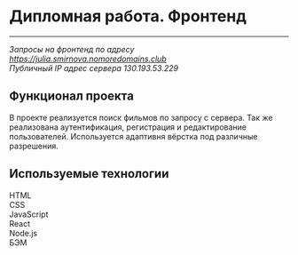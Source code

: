 # Дипломная работа. Фронтенд
------
_Запросы на фронтенд по адресу https://julia.smirnova.nomoredomains.club    
Публичный IP адрес сервера 130.193.53.229_  

## Функционал проекта

 В проекте реализуется поиск фильмов по запросу с сервера. Так же реализована аутентификация, регистрация и редактирование пользователей. Используется адаптивня вёрстка под различные разрешения.
<br/>  

## Используемые технологии
  
HTML  
CSS  
JavaScript  
React      
Node.js  
БЭМ